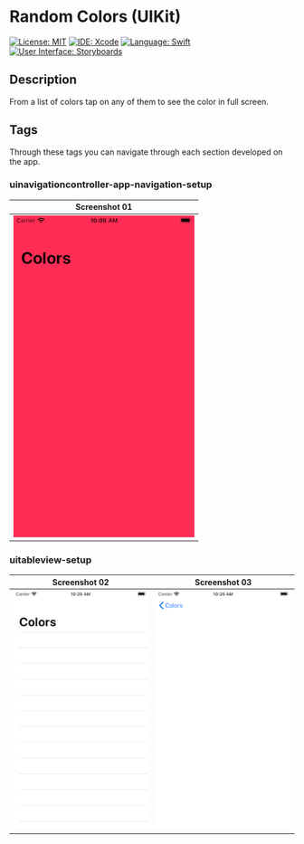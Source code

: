 # Random Colors (UIKit)

[![License: MIT](https://img.shields.io/badge/License-MIT-yellow.svg)](https://opensource.org/licenses/MIT)
[![IDE: Xcode](https://img.shields.io/badge/IDE-Xcode%2011-blue.svg)](https://developer.apple.com/xcode/)
[![Language: Swift](https://img.shields.io/badge/Language-Swift-red.svg)](https://swift.org/blog/)
[![User Interface: Storyboards](https://img.shields.io/badge/User%20Interface-Storyboards-green)](https://developer.apple.com/xcode/interface-builder/)

## Description

From a list of colors tap on any of them to see the color in full screen.

## Tags

Through these tags you can navigate through each section developed on the app.

### uinavigationcontroller-app-navigation-setup

| Screenshot 01 |
| ------------- |
| ![ss01](.screenshots/ss01.png) |

### uitableview-setup

| Screenshot 02 | Screenshot 03 |
| ------------- | ------------- |
| ![ss02](.screenshots/ss02.png) | ![ss03](.screenshots/ss03.png) |